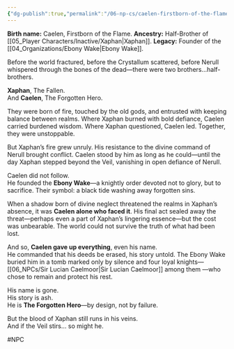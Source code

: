 ```yaml
---
{"dg-publish":true,"permalink":"/06-np-cs/caelen-firstborn-of-the-flame/"}
---
```


**Birth name:** Caelen, Firstborn of the Flame. 
**Ancestry:** Half-Brother of [[05_Player Characters/Inactive/Xaphan\|Xaphan]].
**Legacy:** Founder of the [[04_Organizations/Ebony Wake\|Ebony Wake]].

Before the world fractured, before the Crystallum scattered, before Nerull whispered through the bones of the dead—there were two brothers...half-brothers.

**Xaphan**, The Fallen.  
And **Caelen**, The Forgotten Hero.

They were born of fire, touched by the old gods, and entrusted with keeping balance between realms. Where Xaphan burned with bold defiance, Caelen carried burdened wisdom. Where Xaphan questioned, Caelen led. Together, they were unstoppable.

But Xaphan’s fire grew unruly. His resistance to the divine command of Nerull brought conflict. Caelen stood by him as long as he could—until the day Xaphan stepped beyond the Veil, vanishing in open defiance of Nerull.

Caelen did not follow.  
He founded the **Ebony Wake**—a knightly order devoted not to glory, but to sacrifice. Their symbol: a black tide washing away forgotten sins.

When a shadow born of divine neglect threatened the realms in Xaphan’s absence, it was **Caelen alone who faced it**. His final act sealed away the threat—perhaps even a part of Xaphan’s lingering essence—but the cost was unbearable. The world could not survive the truth of what had been lost.

And so, **Caelen gave up everything**, even his name.  
He commanded that his deeds be erased, his story untold. The Ebony Wake buried him in a tomb marked only by silence and four loyal knights—[[06_NPCs/Sir Lucian Caelmoor\|Sir Lucian Caelmoor]] among them —who chose to remain and protect his rest.

His name is gone.  
His story is ash.  
He is **The Forgotten Hero**—by design, not by failure.

But the blood of Xaphan still runs in his veins.  
And if the Veil stirs… so might he.

#NPC 